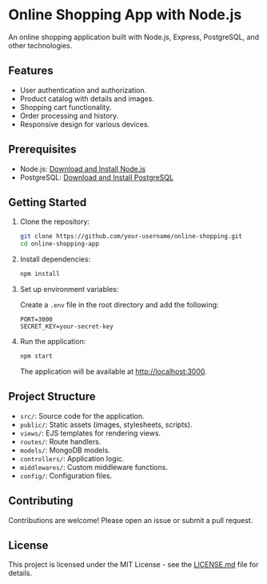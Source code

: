 # Online Shopping App with Node.js

An online shopping application built with Node.js, Express, PostgreSQL, and other technologies.

## Features

- User authentication and authorization.
- Product catalog with details and images.
- Shopping cart functionality.
- Order processing and history.
- Responsive design for various devices.

## Prerequisites

- Node.js: [Download and Install Node.js](https://nodejs.org/)
- PostgreSQL: [Download and Install PostgreSQL](https://www.postgresql.org/)

## Getting Started

1. Clone the repository:

   ```bash
   git clone https://github.com/your-username/online-shopping.git
   cd online-shopping-app
   ```

2. Install dependencies:

   ```bash
   npm install
   ```

3. Set up environment variables:

   Create a `.env` file in the root directory and add the following:

   ```env
   PORT=3000
   SECRET_KEY=your-secret-key
   ```

4. Run the application:

   ```bash
   npm start
   ```

   The application will be available at [http://localhost:3000](http://localhost:3000).

## Project Structure

- `src/`: Source code for the application.
- `public/`: Static assets (images, stylesheets, scripts).
- `views/`: EJS templates for rendering views.
- `routes/`: Route handlers.
- `models/`: MongoDB models.
- `controllers/`: Application logic.
- `middlewares/`: Custom middleware functions.
- `config/`: Configuration files.

## Contributing

Contributions are welcome! Please open an issue or submit a pull request.

## License

This project is licensed under the MIT License - see the [LICENSE.md](LICENSE.md) file for details.
